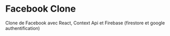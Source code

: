 # Facebook Clone
Clone de Facebook avec React, Context Api et Firebase (firestore et google authentification)
